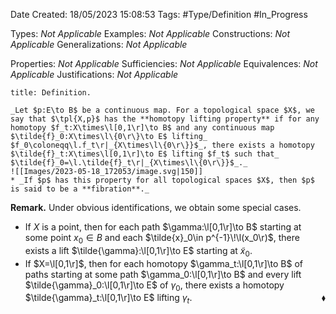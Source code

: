 <div class="topSpace"></div>

Date Created: 18/05/2023 15:08:53
Tags: #Type/Definition #In_Progress

Types: _Not Applicable_
Examples: _Not Applicable_
Constructions: _Not Applicable_
Generalizations: _Not Applicable_

Properties: _Not Applicable_
Sufficiencies: _Not Applicable_
Equivalences: _Not Applicable_
Justifications: _Not Applicable_

``` ad-Definition
title: Definition.

_Let $p:E\to B$ be a continuous map. For a topological space $X$, we say that $\tpl{X,p}$ has the **homotopy lifting property** if for any homotopy $f_t:X\times\l[0,1\r]\to B$ and any continuous map $\tilde{f}_0:X\times\l\{0\r\}\to E$ lifting_ $f_0\coloneqq\l.f_t\r|_{X\times\l\{0\r\}}$_, there exists a homotopy $\tilde{f}_t:X\times\l[0,1\r]\to E$ lifting $f_t$ such that_ $\tilde{f}_0=\l.\tilde{f}_t\r|_{X\times\l\{0\r\}}$_._
![[Images/2023-05-18_172053/image.svg|150]]
* _If $p$ has this property for all topological spaces $X$, then $p$ is said to be a **fibration**._

```

**Remark.** Under obvious identifications, we obtain some special cases.
* If $X$ is a point, then for each path $\gamma:\l[0,1\r]\to B$ starting at some point $x_0\in B$ and each $\tilde{x}_0\in p^{-1}\!\l(x_0\r)$, there exists a lift $\tilde{\gamma}:\l[0,1\r]\to E$ starting at $\tilde{x}_0$.
* If $X=\l[0,1\r]$, then for each homotopy $\gamma_t:\l[0,1\r]\to B$ of paths starting at some path $\gamma_0:\l[0,1\r]\to B$ and every lift $\tilde{\gamma}_0:\l[0,1\r]\to E$ of $\gamma_0$, there exists a homotopy $\tilde{\gamma}_t:\l[0,1\r]\to E$ lifting $\gamma_t$.<span style="float:right;">$\blacklozenge$</span>
